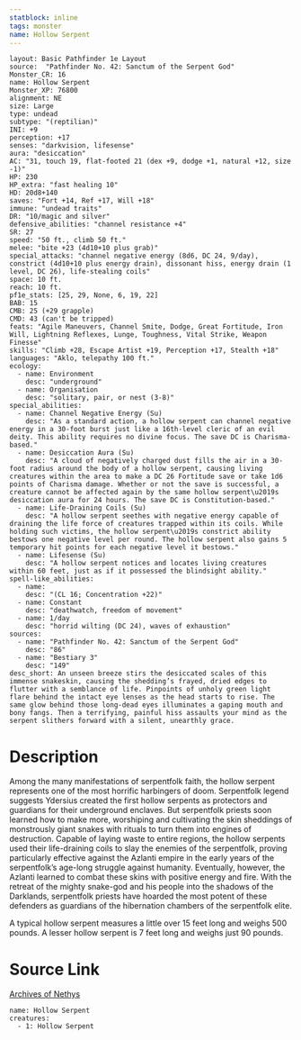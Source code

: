 ```yaml
---
statblock: inline
tags: monster
name: Hollow Serpent
---
```

```statblock
layout: Basic Pathfinder 1e Layout
source:  "Pathfinder No. 42: Sanctum of the Serpent God"
Monster_CR: 16
name: Hollow Serpent
Monster_XP: 76800
alignment: NE
size: Large
type: undead
subtype: "(reptilian)"
INI: +9
perception: +17
senses: "darkvision, lifesense"
aura: "desiccation"
AC: "31, touch 19, flat-footed 21 (dex +9, dodge +1, natural +12, size -1)"
HP: 230
HP_extra: "fast healing 10"
HD: 20d8+140
saves: "Fort +14, Ref +17, Will +18"
immune: "undead traits"
DR: "10/magic and silver"
defensive_abilities: "channel resistance +4"
SR: 27
speed: "50 ft., climb 50 ft."
melee: "bite +23 (4d10+10 plus grab)"
special_attacks: "channel negative energy (8d6, DC 24, 9/day), constrict (4d10+10 plus energy drain), dissonant hiss, energy drain (1 level, DC 26), life-stealing coils"
space: 10 ft.
reach: 10 ft.
pf1e_stats: [25, 29, None, 6, 19, 22]
BAB: 15
CMB: 25 (+29 grapple)
CMD: 43 (can't be tripped)
feats: "Agile Maneuvers, Channel Smite, Dodge, Great Fortitude, Iron Will, Lightning Reflexes, Lunge, Toughness, Vital Strike, Weapon Finesse"
skills: "Climb +28, Escape Artist +19, Perception +17, Stealth +18"
languages: "Aklo, telepathy 100 ft."
ecology:
  - name: Environment
    desc: "underground"
  - name: Organisation
    desc: "solitary, pair, or nest (3-8)"
special_abilities:
  - name: Channel Negative Energy (Su)
    desc: "As a standard action, a hollow serpent can channel negative energy in a 30-foot burst just like a 16th-level cleric of an evil deity. This ability requires no divine focus. The save DC is Charisma-based."
  - name: Desiccation Aura (Su)
    desc: "A cloud of negatively charged dust fills the air in a 30-foot radius around the body of a hollow serpent, causing living creatures within the area to make a DC 26 Fortitude save or take 1d6 points of Charisma damage. Whether or not the save is successful, a creature cannot be affected again by the same hollow serpent\u2019s desiccation aura for 24 hours. The save DC is Constitution-based."
  - name: Life-Draining Coils (Su)
    desc: "A hollow serpent seethes with negative energy capable of draining the life force of creatures trapped within its coils. While holding such victims, the hollow serpent\u2019s constrict ability bestows one negative level per round. The hollow serpent also gains 5 temporary hit points for each negative level it bestows."
  - name: Lifesense (Su)
    desc: "A hollow serpent notices and locates living creatures within 60 feet, just as if it possessed the blindsight ability."
spell-like_abilities:
  - name:
    desc: "(CL 16; Concentration +22)"
  - name: Constant
    desc: "deathwatch, freedom of movement"
  - name: 1/day
    desc: "horrid wilting (DC 24), waves of exhaustion"
sources:
  - name: "Pathfinder No. 42: Sanctum of the Serpent God"
    desc: "86"
  - name: "Bestiary 3"
    desc: "149"
desc_short: An unseen breeze stirs the desiccated scales of this immense snakeskin, causing the shedding’s frayed, dried edges to flutter with a semblance of life. Pinpoints of unholy green light flare behind the intact eye lenses as the head starts to rise. The same glow behind those long-dead eyes illuminates a gaping mouth and bony fangs. Then a terrifying, painful hiss assaults your mind as the serpent slithers forward with a silent, unearthly grace.
```
# Description
Among the many manifestations of serpentfolk faith, the hollow serpent represents one of the most horrific harbingers of doom. Serpentfolk legend suggests Ydersius created the first hollow serpents as protectors and guardians for their underground enclaves. But serpentfolk priests soon learned how to make more, worshiping and cultivating the skin sheddings of monstrously giant snakes with rituals to turn them into engines of destruction. Capable of laying waste to entire regions, the hollow serpents used their life-draining coils to slay the enemies of the serpentfolk, proving particularly effective against the Azlanti empire in the early years of the serpentfolk’s age-long struggle against humanity. Eventually, however, the Azlanti learned to combat these skins with positive energy and fire. With the retreat of the mighty snake-god and his people into the shadows of the Darklands, serpentfolk priests have hoarded the most potent of these defenders as guardians of the hibernation chambers of the serpentfolk elite.

A typical hollow serpent measures a little over 15 feet long and weighs 500 pounds. A lesser hollow serpent is 7 feet long and weighs just 90 pounds.
# Source Link
[Archives of Nethys](https://aonprd.com/MonsterDisplay.aspx?ItemName=Hollow%20Serpent)
```encounter-table
name: Hollow Serpent
creatures:
  - 1: Hollow Serpent
```
